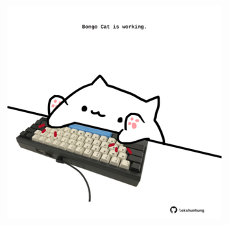 <!-- built at 22/09/2024, 22:00:45 UTC -->
<p align="center">
  <img width="500" height="500" src="./ReadmeImage.svg">
</p>
